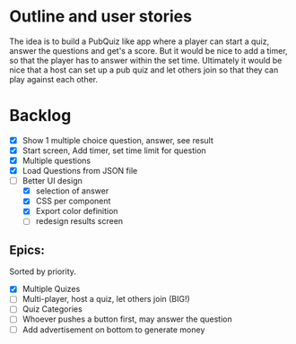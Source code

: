 # Outline and user stories

The idea is to build a PubQuiz like app where a player can start a quiz, answer the questions and
get's a score. But it would be nice to add a timer, so that the player has to answer within the set
time. Ultimately it would be nice that a host can set up a pub quiz and let others join so that they
can play against each other.

# Backlog
- [x] Show 1 multiple choice question, answer, see result
- [x] Start screen, Add timer, set time limit for question
- [x] Multiple questions
- [x] Load Questions from JSON file
- [ ] Better UI design
  * [x] selection of answer
  * [x] CSS per component
  * [x] Export color definition
  * [ ] redesign results screen

## Epics:
Sorted by priority.

- [x] Multiple Quizes
- [ ] Multi-player, host a quiz, let others join (BIG!)
- [ ] Quiz Categories
- [ ] Whoever pushes a button first, may answer the question
- [ ] Add advertisement on bottom to generate money

